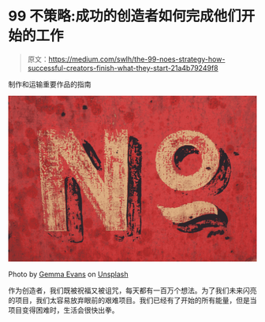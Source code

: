 # 99 不策略:成功的创造者如何完成他们开始的工作

> 原文：<https://medium.com/swlh/the-99-noes-strategy-how-successful-creators-finish-what-they-start-21a4b79249f8>

制作和运输重要作品的指南

![](img/777cc84fd0b2cc7f6dff02a281899d67.png)

Photo by [Gemma Evans](https://unsplash.com/@stayandroam?utm_source=medium&utm_medium=referral) on [Unsplash](https://unsplash.com?utm_source=medium&utm_medium=referral)

作为创造者，我们既被祝福又被诅咒，每天都有一百万个想法。为了我们未来闪亮的项目，我们太容易放弃眼前的艰难项目。我们已经有了开始的所有能量，但是当项目变得困难时，生活会很快出拳。